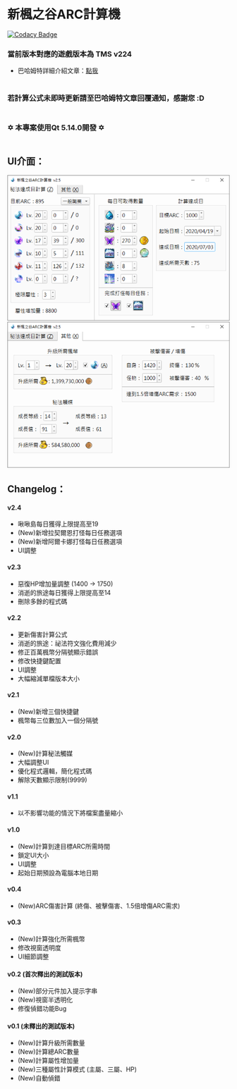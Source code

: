 新楓之谷ARC計算機
=====

[![Codacy Badge](https://api.codacy.com/project/badge/Grade/020d720a719a400082f1ef7b1d1aa39e)](https://www.codacy.com/app/WhatTheBlock/MapleStory-ARC-Calculator?utm_source=github.com&amp;utm_medium=referral&amp;utm_content=WhatTheBlock/MapleStory-ARC-Calculator&amp;utm_campaign=Badge_Grade)

### 當前版本對應的遊戲版本為 TMS v224

- 巴哈姆特詳細介紹文章：[點我](https://forum.gamer.com.tw/C.php?bsn=7650&snA=1000541) <br><br>

### 若計算公式未即時更新請至巴哈姆特文章回覆通知，感謝您 :D <br><br>

### ✡  本專案使用Qt 5.14.0開發  ✡ <br><br>

UI介面：
----
![ui_1.png](/ui_1.png)
![ui_2.png](/ui_2.png) 

Changelog：
----
#### v2.4
 - 啾啾島每日獲得上限提高至19
 - (New)新增拉契爾恩打怪每日任務選項
 - (New)新增阿爾卡娜打怪每日任務選項
 - UI調整

#### v2.3
 - 惡復HP增加量調整 (1400 → 1750)
 - 消逝的旅途每日獲得上限提高至14
 - 刪除多餘的程式碼

#### v2.2
 - 更新傷害計算公式
 - 消逝的旅途：祕法符文強化費用減少
 - 修正百萬楓幣分隔號顯示錯誤
 - 修改快捷鍵配置
 - UI調整
 - 大幅縮減單檔版本大小

#### v2.1
 - (New)新增三個快捷鍵
 - 楓幣每三位數加入一個分隔號

#### v2.0
 - (New)計算秘法觸媒
 - 大幅調整UI
 - 優化程式邏輯，簡化程式碼
 - 解除天數顯示限制(9999)

#### v1.1
 - 以不影響功能的情況下將檔案盡量縮小

#### v1.0
 - (New)計算到達目標ARC所需時間
 - 鎖定UI大小
 - UI調整
 - 起始日期預設為電腦本地日期

#### v0.4
 - (New)ARC傷害計算 (終傷、被擊傷害、1.5倍增傷ARC需求)

#### v0.3
 - (New)計算強化所需楓幣
 - 修改視窗透明度
 - UI細節調整
 
#### v0.2 (首次釋出的測試版本)
 - (New)部分元件加入提示字串
 - (New)視窗半透明化
 - 修復偵錯功能Bug
 
#### v0.1 (未釋出的測試版本)
 - (New)計算升級所需數量
 - (New)計算總ARC數量
 - (New)計算屬性增加量
 - (New)三種屬性計算模式 (主屬、三屬、HP)
 - (New)自動偵錯
